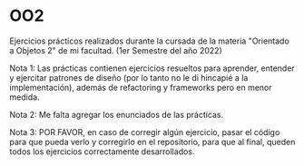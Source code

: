 # OO2

Ejercicios prácticos realizados durante la cursada de la materia "Orientado a Objetos 2" de mi facultad. (1er Semestre del año 2022)

Nota 1: Las prácticas contienen ejercicios resueltos para aprender, entender y ejercitar patrones de diseño (por lo tanto no le di hincapié a la implementación), además de refactoring y frameworks pero en menor medida.

Nota 2: Me falta agregar los enunciados de las prácticas.

Nota 3: POR FAVOR, en caso de corregir algún ejercicio, pasar el código para que pueda verlo y corregirlo en el repositorio, para que al final, queden todos los ejercicios correctamente desarrollados.
